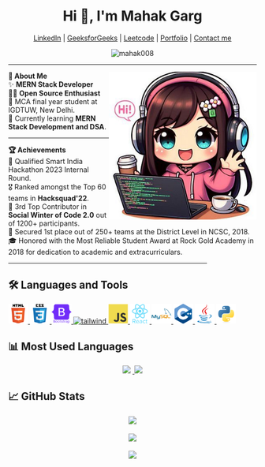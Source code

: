 <h1 align="center">Hi 👋, I'm Mahak Garg</h1>
<p align="center">
  <a href="https://www.linkedin.com/in/mahakgarg/">LinkedIn</a> |
  <a href="https://www.geeksforgeeks.org/user/mahak_garg/">GeeksforGeeks</a> |
  <a href="https://leetcode.com/u/Mahak80/">Leetcode</a> |
  <a href="https://mahakgarg.vercel.app/">Portfolio</a> |
  <a href="mailto:garg02mahak@gmail.com">Contact me</a> 
</p> 

<p align="center">
  <img src="https://komarev.com/ghpvc/?username=mahak008&label=Profile%20views&color=0e75b6&style=flat" alt="mahak008"> 
</p>

<hr />

<img src="img.jpeg" min-width="300px" max-width="300px" width="300px" align="right"> 

**🚀 About Me** <br />
✨ **MERN Stack Developer** <br />
👨‍💻 **Open Source Enthusiast** <br />
🔭 MCA final year student at IGDTUW, New Delhi. <br />
🌱 Currently learning **MERN Stack Development and DSA**. <br />

<hr/>

**🏆 Achievements** <br />
🏅 Qualified Smart India Hackathon 2023 Internal Round. <br />
🎖️ Ranked amongst the Top 60 teams in **Hacksquad'22**. <br />
🥉 3rd Top Contributor in **Social Winter of Code 2.0** out of 1200+ participants. <br />
🥇 Secured 1st place out of 250+ teams at the District Level in NCSC, 2018. <br />
🎓 Honored with the Most Reliable Student Award at Rock Gold Academy in 2018 for dedication to academic and extracurriculars. <br />

<hr width = "80%" />

## 🛠️ Languages and Tools

<p align="left"> 
  <a href="https://www.w3.org/html/" target="_blank" rel="noreferrer"> 
    <img src="https://raw.githubusercontent.com/devicons/devicon/master/icons/html5/html5-original-wordmark.svg" alt="html5" width="40" height="40"> 
  </a> 
  <a href="https://www.w3schools.com/css/" target="_blank" rel="noreferrer"> 
    <img src="https://raw.githubusercontent.com/devicons/devicon/master/icons/css3/css3-original-wordmark.svg" alt="css3" width="40" height="40"/> 
  </a>
  <a href="https://getbootstrap.com" target="_blank" rel="noreferrer"> 
    <img src="https://raw.githubusercontent.com/devicons/devicon/master/icons/bootstrap/bootstrap-plain-wordmark.svg" alt="bootstrap" width="40" height="40"> 
  </a> 
  <a href="https://tailwindcss.com/" target="_blank" rel="noreferrer"> 
    <img src="https://www.vectorlogo.zone/logos/tailwindcss/tailwindcss-icon.svg" alt="tailwind" width="40" height="40"/> 
  </a>
  <a href="https://developer.mozilla.org/en-US/docs/Web/JavaScript" target="_blank" rel="noreferrer"> 
    <img src="https://raw.githubusercontent.com/devicons/devicon/master/icons/javascript/javascript-original.svg" alt="javascript" width="40" height="40"> 
  </a> 
  <a href="https://reactjs.org/" target="_blank" rel="noreferrer"> 
    <img src="https://raw.githubusercontent.com/devicons/devicon/master/icons/react/react-original-wordmark.svg" alt="react" width="40" height="40"/> 
  </a>
  <a href="https://www.mysql.com/" target="_blank" rel="noreferrer"> 
    <img src="https://raw.githubusercontent.com/devicons/devicon/master/icons/mysql/mysql-original-wordmark.svg" alt="mysql" width="40" height="40"> 
  </a>
  <a href="https://www.w3schools.com/cpp/" target="_blank" rel="noreferrer"> 
    <img src="https://raw.githubusercontent.com/devicons/devicon/master/icons/cplusplus/cplusplus-original.svg" alt="cplusplus" width="40" height="40"> 
  </a> 
  <a href="https://www.java.com" target="_blank" rel="noreferrer"> 
    <img src="https://raw.githubusercontent.com/devicons/devicon/master/icons/java/java-original.svg" alt="java" width="40" height="40"> 
  </a> 
  <a href="https://www.python.org" target="_blank" rel="noreferrer"> 
    <img src="https://raw.githubusercontent.com/devicons/devicon/master/icons/python/python-original.svg" alt="python" width="40" height="40"/> 
  </a>
</p>

## 📊 Most Used Languages

<p align="center">
  <img src="https://github-readme-stats.vercel.app/api/top-langs/?username=mahak008&layout=compact&hide=html&theme=dracula&hide_border=true">
  <a href="https://github.com/ryo-ma/github-profile-trophy" target="_blank">
    <img src="https://github-profile-summary-cards.vercel.app/api/cards/repos-per-language?username=mahak008&theme=dracula" alt="">
    <img src="https://github-profile-summary-cards.vercel.app/api/cards/most-commit-language?username=mahak008&theme=dracula">
  </a>
</p>

## 📈 GitHub Stats

<p align="center">
  <img align="center" src="https://github-readme-streak-stats.herokuapp.com/?user=mahak008&theme=radical&custom_title=streak-stats&hide_border=true&layout=compact"><br><br>
  <img align="center" src="https://github-profile-summary-cards.vercel.app/api/cards/profile-details?username=mahak008&theme=dracula"><br><br>
  <img align="center" src="https://github-readme-stats.vercel.app/api?username=mahak008&theme=dracula&show_icons=true&locale=en&hide_border=true&layout=compact">
</p>
